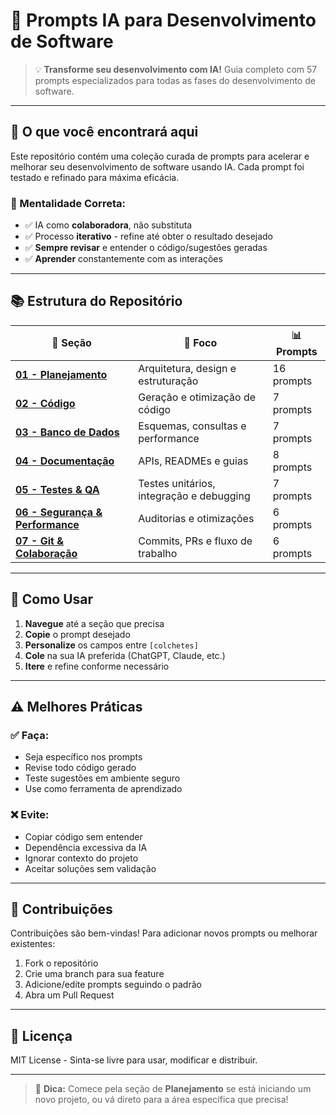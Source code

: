 # 🚀 **Prompts IA para Desenvolvimento de Software**

> 💡 **Transforme seu desenvolvimento com IA!** Guia completo com 57 prompts especializados para todas as fases do desenvolvimento de software.

---

## 🎯 **O que você encontrará aqui**

Este repositório contém uma coleção curada de prompts para acelerar e melhorar seu desenvolvimento de software usando IA. Cada prompt foi testado e refinado para máxima eficácia.

### **🧠 Mentalidade Correta:**

- ✅ IA como **colaboradora**, não substituta
- ✅ Processo **iterativo** - refine até obter o resultado desejado
- ✅ **Sempre revisar** e entender o código/sugestões geradas
- ✅ **Aprender** constantemente com as interações

---

## 📚 **Estrutura do Repositório**

| 📁 **Seção**                                                                               | 🎯 **Foco**                              | 📊 **Prompts** |
| ------------------------------------------------------------------------------------------ | ---------------------------------------- | -------------- |
| **[01 - Planejamento](./prompts-ia-desenvolvimento/01-planejamento/)**                     | Arquitetura, design e estruturação       | 16 prompts     |
| **[02 - Código](./prompts-ia-desenvolvimento/02-codigo/)**                                 | Geração e otimização de código           | 7 prompts      |
| **[03 - Banco de Dados](./prompts-ia-desenvolvimento/03-banco-dados/)**                    | Esquemas, consultas e performance        | 7 prompts      |
| **[04 - Documentação](./prompts-ia-desenvolvimento/04-documentacao/)**                     | APIs, READMEs e guias                    | 8 prompts      |
| **[05 - Testes & QA](./prompts-ia-desenvolvimento/05-testes-qa/)**                         | Testes unitários, integração e debugging | 7 prompts      |
| **[06 - Segurança & Performance](./prompts-ia-desenvolvimento/06-seguranca-performance/)** | Auditorias e otimizações                 | 6 prompts      |
| **[07 - Git & Colaboração](./prompts-ia-desenvolvimento/07-git-colaboracao/)**             | Commits, PRs e fluxo de trabalho         | 6 prompts      |

---

## 🚀 **Como Usar**

1. **Navegue** até a seção que precisa
2. **Copie** o prompt desejado
3. **Personalize** os campos entre `[colchetes]`
4. **Cole** na sua IA preferida (ChatGPT, Claude, etc.)
5. **Itere** e refine conforme necessário

---

## ⚠️ **Melhores Práticas**

### **✅ Faça:**

- Seja específico nos prompts
- Revise todo código gerado
- Teste sugestões em ambiente seguro
- Use como ferramenta de aprendizado

### **❌ Evite:**

- Copiar código sem entender
- Dependência excessiva da IA
- Ignorar contexto do projeto
- Aceitar soluções sem validação

---

## 🤝 **Contribuições**

Contribuições são bem-vindas! Para adicionar novos prompts ou melhorar existentes:

1. Fork o repositório
2. Crie uma branch para sua feature
3. Adicione/edite prompts seguindo o padrão
4. Abra um Pull Request

---

## 📄 **Licença**

MIT License - Sinta-se livre para usar, modificar e distribuir.

---

> 🎯 **Dica:** Comece pela seção de **Planejamento** se está iniciando um novo projeto, ou vá direto para a área específica que precisa!

